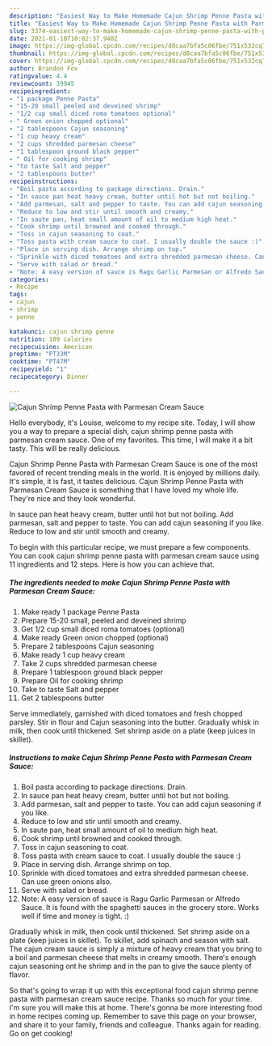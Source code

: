 ```yaml
---
description: "Easiest Way to Make Homemade Cajun Shrimp Penne Pasta with Parmesan Cream Sauce"
title: "Easiest Way to Make Homemade Cajun Shrimp Penne Pasta with Parmesan Cream Sauce"
slug: 3374-easiest-way-to-make-homemade-cajun-shrimp-penne-pasta-with-parmesan-cream-sauce
date: 2021-01-10T10:02:37.940Z
image: https://img-global.cpcdn.com/recipes/d8caa7bfa5c06fbe/751x532cq70/cajun-shrimp-penne-pasta-with-parmesan-cream-sauce-recipe-main-photo.jpg
thumbnail: https://img-global.cpcdn.com/recipes/d8caa7bfa5c06fbe/751x532cq70/cajun-shrimp-penne-pasta-with-parmesan-cream-sauce-recipe-main-photo.jpg
cover: https://img-global.cpcdn.com/recipes/d8caa7bfa5c06fbe/751x532cq70/cajun-shrimp-penne-pasta-with-parmesan-cream-sauce-recipe-main-photo.jpg
author: Brandon Fox
ratingvalue: 4.4
reviewcount: 39945
recipeingredient:
- "1 package Penne Pasta"
- "15-20 small peeled and deveined shrimp"
- "1/2 cup small diced roma tomatoes optional"
- " Green onion chopped optional"
- "2 tablespoons Cajun seasoning"
- "1 cup heavy cream"
- "2 cups shredded parmesan cheese"
- "1 tablespoon ground black pepper"
- " Oil for cooking shrimp"
- "to taste Salt and pepper"
- "2 tablespoons butter"
recipeinstructions:
- "Boil pasta according to package directions. Drain."
- "In sauce pan heat heavy cream, butter until hot but not boiling."
- "Add parmesan, salt and pepper to taste. You can add cajun seasoning if you like."
- "Reduce to low and stir until smooth and creamy."
- "In saute pan, heat small amount of oil to medium high heat."
- "Cook shrimp until browned and cooked through."
- "Toss in cajun seasoning to coat."
- "Toss pasta with cream sauce to coat. I usually double the sauce :)"
- "Place in serving dish. Arrange shrimp on top."
- "Sprinkle with diced tomatoes and extra shredded parmesan cheese. Can use green onions also."
- "Serve with salad or bread."
- "Note: A easy version of sauce is Ragu Garlic Parmesan or Alfredo Sauce. It is found with the spaghetti sauces in the grocery store. Works well if time and money is tight. :)"
categories:
- Recipe
tags:
- cajun
- shrimp
- penne

katakunci: cajun shrimp penne 
nutrition: 109 calories
recipecuisine: American
preptime: "PT33M"
cooktime: "PT47M"
recipeyield: "1"
recipecategory: Dinner

---
```



![Cajun Shrimp Penne Pasta with Parmesan Cream Sauce](https://img-global.cpcdn.com/recipes/d8caa7bfa5c06fbe/751x532cq70/cajun-shrimp-penne-pasta-with-parmesan-cream-sauce-recipe-main-photo.jpg)

Hello everybody, it's Louise, welcome to my recipe site. Today, I will show you a way to prepare a special dish, cajun shrimp penne pasta with parmesan cream sauce. One of my favorites. This time, I will make it a bit tasty. This will be really delicious.

Cajun Shrimp Penne Pasta with Parmesan Cream Sauce is one of the most favored of recent trending meals in the world. It is enjoyed by millions daily. It's simple, it is fast, it tastes delicious. Cajun Shrimp Penne Pasta with Parmesan Cream Sauce is something that I have loved my whole life. They're nice and they look wonderful.

In sauce pan heat heavy cream, butter until hot but not boiling. Add parmesan, salt and pepper to taste. You can add cajun seasoning if you like. Reduce to low and stir until smooth and creamy.


To begin with this particular recipe, we must prepare a few components. You can cook cajun shrimp penne pasta with parmesan cream sauce using 11 ingredients and 12 steps. Here is how you can achieve that.

<!--inarticleads1-->

##### The ingredients needed to make Cajun Shrimp Penne Pasta with Parmesan Cream Sauce:

1. Make ready 1 package Penne Pasta
1. Prepare 15-20 small, peeled and deveined shrimp
1. Get 1/2 cup small diced roma tomatoes (optional)
1. Make ready  Green onion chopped (optional)
1. Prepare 2 tablespoons Cajun seasoning
1. Make ready 1 cup heavy cream
1. Take 2 cups shredded parmesan cheese
1. Prepare 1 tablespoon ground black pepper
1. Prepare  Oil for cooking shrimp
1. Take to taste Salt and pepper
1. Get 2 tablespoons butter


Serve immediately, garnished with diced tomatoes and fresh chopped parsley. Stir in flour and Cajun seasoning into the butter. Gradually whisk in milk, then cook until thickened. Set shrimp aside on a plate (keep juices in skillet). 

<!--inarticleads2-->

##### Instructions to make Cajun Shrimp Penne Pasta with Parmesan Cream Sauce:

1. Boil pasta according to package directions. Drain.
1. In sauce pan heat heavy cream, butter until hot but not boiling.
1. Add parmesan, salt and pepper to taste. You can add cajun seasoning if you like.
1. Reduce to low and stir until smooth and creamy.
1. In saute pan, heat small amount of oil to medium high heat.
1. Cook shrimp until browned and cooked through.
1. Toss in cajun seasoning to coat.
1. Toss pasta with cream sauce to coat. I usually double the sauce :)
1. Place in serving dish. Arrange shrimp on top.
1. Sprinkle with diced tomatoes and extra shredded parmesan cheese. Can use green onions also.
1. Serve with salad or bread.
1. Note: A easy version of sauce is Ragu Garlic Parmesan or Alfredo Sauce. It is found with the spaghetti sauces in the grocery store. Works well if time and money is tight. :)


Gradually whisk in milk, then cook until thickened. Set shrimp aside on a plate (keep juices in skillet). To skillet, add spinach and season with salt. The cajun cream sauce is simply a mixture of heavy cream that you bring to a boil and parmesan cheese that melts in creamy smooth. There&#39;s enough cajun seasoning ont he shrimp and in the pan to give the sauce plenty of flavor. 

So that's going to wrap it up with this exceptional food cajun shrimp penne pasta with parmesan cream sauce recipe. Thanks so much for your time. I'm sure you will make this at home. There's gonna be more interesting food in home recipes coming up. Remember to save this page on your browser, and share it to your family, friends and colleague. Thanks again for reading. Go on get cooking!

